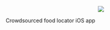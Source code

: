 <p align="center">
<img src="https://i.postimg.cc/BvgFvmJp/logo-1x.jpg"/>
</p>
Crowdsourced food locator iOS app
